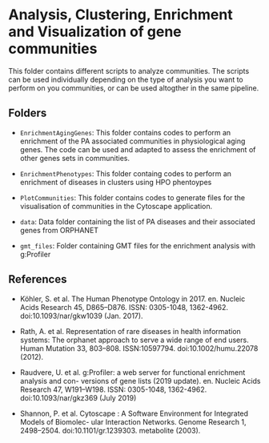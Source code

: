 # Analysis, Clustering, Enrichment and Visualization of gene communities

This folder contains different scripts to analyze communities. The scripts can be used individually depending on the type of analysis you want to perform on you communities, or can be used altogther in the same pipeline.

## Folders

* ```EnrichmentAgingGenes```: This folder contains codes to perform an enrichment of the PA associated communities in physiological aging genes. The code can be used and adapted to assess the enrichment of other genes sets in communities. 

* ```EnrichmentPhenotypes```: This folder containg codes to perform an enrichment of diseases in clusters using HPO phentoypes

* ```PlotCommunities```: This folder contains codes to generate files for the visualisation of communities in the Cytoscape application.

* ```data```: Data folder containing the list of PA diseases and their associated genes from ORPHANET
 
* ```gmt_files```: Folder containing GMT files for the enrichment analysis with g:Profiler 


## References

* Köhler, S. et al. The Human Phenotype Ontology in 2017. en. Nucleic Acids Research 45,
D865–D876. ISSN: 0305-1048, 1362-4962. doi:10.1093/nar/gkw1039 (Jan. 2017).

* Rath, A. et al. Representation of rare diseases in health information systems: The orphanet approach to serve a wide range of end users. Human Mutation 33, 803–808. ISSN:10597794. doi:10.1002/humu.22078 (2012).

* Raudvere, U. et al. g:Profiler: a web server for functional enrichment analysis and con-
versions of gene lists (2019 update). en. Nucleic Acids Research 47, W191–W198. ISSN:
0305-1048, 1362-4962. doi:10.1093/nar/gkz369 (July 2019)

* Shannon, P. et al. Cytoscape : A Software Environment for Integrated Models of Biomolec-
ular Interaction Networks. Genome Research 1, 2498–2504. doi:10.1101/gr.1239303.
metabolite (2003).